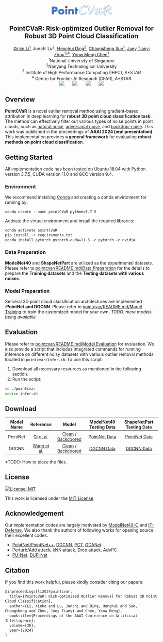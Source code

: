 <br />
<p align="center">
  <img src="pointcvar-logo.png" align="center" width="40%">
  <h2 align="center"><strong>PointCVaR: Risk-optimized Outlier Removal for Robust 3D Point Cloud Classification</strong></h2>
<div align="center">
  <a href="http://xinke.li">Xinke Li<sup>1</sup></a>, Junchi Lu<sup>2</sup>, 
  <a href="https://henghuiding.github.io/">Henghui Ding<sup>2</sup></a>, 
  <a href="https://sunchangsheng.com/">Changsheng Sun<sup>1</sup></a>, 
  <a href="https://joeyzhouty.github.io/">Joey,Tianyi Zhou<sup>3,4</sup></a>, 
  <a href="https://www.nus.edu.sg/about/management/chee-yeow-meng">Yeow Meng Chee<sup>1</sup></a>
</div>

<div align="center">
  <sup>1</sup>National University of Singapore<br>
  <sup>2</sup>Nanyang Technological University<br>
  <sup>3</sup> Institute of High Performance Computing (IHPC), A*STAR<br>
  <sup>4</sup> Centre for Frontier AI Research (CFAR), A*STAR
</div>

<div align="center">
  <a href="https://arxiv.org/pdf/2307.10875.pdf"  target='_blank'>
    <img src="https://img.shields.io/badge/PDF-Download-red?logo=Adobe%20Acrobat%20Reader">
  </a>&nbsp;&nbsp;&nbsp;&nbsp;&nbsp;
  <a href="https://arxiv.org/abs/2307.10875" style="text-decoration: none;">
    <img src="https://img.shields.io/badge/2311.12085-b31b1b?logo=arXiv&label=arXiv">
  </a>&nbsp;&nbsp;&nbsp;&nbsp;&nbsp;
  <a href="https://sites.google.com/view/pointcvar" style="text-decoration: none;">
    <img src="https://img.shields.io/badge/Project%20Page-blue?logo=Google%20Chrome&logoColor=white">
  </a>&nbsp;&nbsp;&nbsp;&nbsp;&nbsp;
  <a href="https://www.youtube.com" style="text-decoration: none;">
    <img src="https://img.shields.io/badge/Youtube-%23ff0000?style=flat&logo=Youtube">
  </a>
</div>


## Overview
<strong>PointCVaR</strong> is a novel outlier removal method using gradient-based attribution in deep learning for <strong>robust 3D point cloud classification task</strong>. The method can effectively filter out various types of noise points in point clouds, such as [natural noise](https://arxiv.org/abs/2202.03377), [adversarial noise](https://arxiv.org/abs/1809.07016), and [backdoor noise](https://arxiv.org/abs/2103.16074). This work was published in the proceedings of <strong>AAAI 2024 (oral presentation)</strong>. This implementation provides **a general framework** for evaluating **robust methods on point cloud classification**.



## Getting Started

All implementation code has been tested on Ubuntu 18.04 with Python version 3.7.5, CUDA version 11.0 and GCC version 9.4.

### Environment

We recommend installing [Conda](https://conda.io/projects/conda/en/latest/user-guide/install/) and creating a conda environment for running by:

```
conda create --name pointCVaR python=3.7.5
```

Activate the virtual environment and install the required libraries:

```
conda activate pointCVaR
pip install -r requirements.txt
conda install pytorch pytorch-cuda=11.6 -c pytorch -c nvidia
```
### Data Preparation
<strong>ModelNet40</strong> and **ShapeNetPart** are utilized as the experimental datasets. Please refer to [pointcvar/README.md/Data Preparation](pointcvar/README.md#data-preparation) for the details to prepare the <strong>Training datasets</strong> and the <strong>Testing datasets with various noises</strong>.

### Model Preparation
Serveral 3D point cloud classification architectures are implemented :**PointNet and DGCNN**. Please refer to [pointcvar/README.md/Model Training](pointcvar/README.md#model-training) to train the customized model for your own.
_TODO: more models being available._

## Evaluation
Please refer to [pointcvar/README.md/Model Evaluation](pointcvar/README.md#model-evaluation) for evaluation. We also provide a script that includes integrated commands for running inference on different noisy datasets with various outlier removal methods located in `pointcvar/infer.sh`. To use this script:

1. Download all necessary resources as mentioned in the following section.
2. Run the script:
```bash
cd ./pointcvar
source infer.sh
```

## Download
| Model Name |                         Reference                         |                       Model                        |                         ModelNet40 Testing Data                          | ShapeNetPart Testing Data    |
| :--------: | :----------------------------------------------------------: | :----------------------------------------------------------: | :----------------------------------------------------------: |:----------------------------------------------------------: |
|  PointNet  | [Qi et al.](https://arxiv.org/abs/1612.00593) |[Clean](https://drive.google.com/drive/folders/1ulkI1bFm7fyi2Ufktn2dK4qEzAwkXiCv?usp=sharing) / [Backdoored](https://drive.google.com/drive/folders/1If_k2e_8Im0eEbqsWZc3R310lfp7L3gX?usp=sharing) | [PointNet Data](https://drive.google.com/drive/folders/19qD6NusbgZGb_PBrLo2I1Lf60Rq5Jc5u?usp=sharing) |[PointNet Data](https://drive.google.com/drive/folders/19qD6NusbgZGb_PBrLo2I1Lf60Rq5Jc5u?usp=sharing) |
|   DGCNN    | [Wang et al.](https://arxiv.org/abs/1801.07829)  | [Clean](https://drive.google.com/drive/folders/12p5mLjALB_2VKRSN8aY4Y5zezgSE0sG0?usp=share_link) / [Backdoored](https://drive.google.com/drive/folders/1N-vjOiWOzrgvL-AA2VMQ5dyZtsxKRLRR?usp=sharing) | [DGCNN Data](https://drive.google.com/drive/folders/1-6qcvhrC0Jew-MV67bmHXfcgTHBLzTgP?usp=sharing) |[DGCNN Data](https://drive.google.com/drive/folders/1-6qcvhrC0Jew-MV67bmHXfcgTHBLzTgP?usp=sharing) |

*TODO: How to place the files.


## License
[![License: MIT](https://img.shields.io/badge/License-MIT-yellow.svg)](https://opensource.org/licenses/MIT)

This work is licensed under the [MIT License](https://opensource.org/licenses/MIT).



## Acknowledgement

Our implementation codes are largely motivated by 
[ModelNet40-C](https://github.com/jiachens/ModelNet40-C) and [IF-Defense](https://github.com/Wuziyi616/IF-Defense). We also thank the authors of following works for opening source their excellent codes.

* [PointNet/PointNet++](https://github.com/yanx27/Pointnet_Pointnet2_pytorch), [DGCNN](https://github.com/WangYueFt/dgcnn), [PCT](https://github.com/Strawberry-Eat-Mango/PCT_Pytorch), [GDANet](https://github.com/mutianxu/GDANet)
* [Perturb/Add attack](https://github.com/xiangchong1/3d-adv-pc), [kNN attack](https://github.com/jinyier/ai_pointnet_attack), [Drop attack](https://github.com/tianzheng4/PointCloud-Saliency-Maps), [AdvPC](https://github.com/ajhamdi/AdvPC)
* [PU-Net](https://github.com/lyqun/PU-Net_pytorch), [DUP-Net](https://github.com/RyanHangZhou/DUP-Net)

## Citation

If you find this work helpful, please kindly consider citing our papers:
```
@inproceedings{li2024pointcvar,
  title={PointCVaR: Risk-optimized Outlier Removal for Robust 3D Point Cloud Classification},
  author={Li, Xinke and Lu, Junchi and Ding, Henghui and Sun, Changsheng and Zhou, Joey Tianyi and Chee, Yeow Meng},
  booktitle={Proceedings of the AAAI Conference on Artificial Intelligence},
  volume={38},
  year={2024}
}
```



